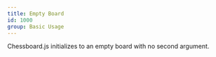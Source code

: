 ```yaml
---
title: Empty Board
id: 1000
group: Basic Usage
---
```


Chessboard.js initializes to an empty board with no second argument.
